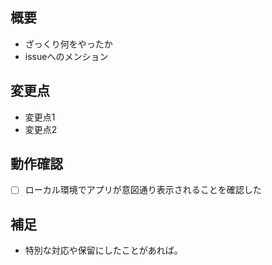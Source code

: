 ## 概要
- ざっくり何をやったか
- issueへのメンション

## 変更点
- 変更点1
- 変更点2

## 動作確認
- [ ] ローカル環境でアプリが意図通り表示されることを確認した

## 補足
- 特別な対応や保留にしたことがあれば。


